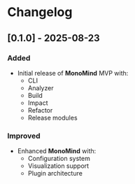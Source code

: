 # Changelog

## [0.1.0] - 2025-08-23

### Added

- Initial release of **MonoMind** MVP with:
  - CLI
  - Analyzer
  - Build
  - Impact
  - Refactor
  - Release modules

### Improved

- Enhanced **MonoMind** with:
  - Configuration system
  - Visualization support
  - Plugin architecture
